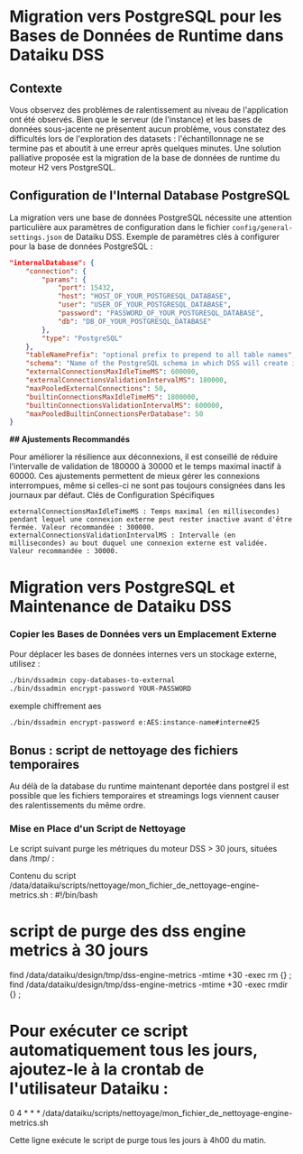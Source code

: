 # Migration vers PostgreSQL pour les Bases de Données de Runtime dans Dataiku DSS

## Contexte

Vous observez des problèmes de ralentissement au niveau de l'application ont été observés. Bien que le serveur (de l'instance) et les bases de données sous-jacente ne présentent aucun problème, vous constatez des difficultés lors de l'exploration des datasets : l'échantillonnage ne se termine pas et aboutit à une erreur après quelques minutes.
Une solution palliative proposée est la migration de la base de données de runtime du moteur H2 vers PostgreSQL.

## Configuration de l'Internal Database PostgreSQL

La migration vers une base de données PostgreSQL nécessite une attention particulière aux paramètres de configuration dans le fichier `config/general-settings.json` de Dataiku DSS. Exemple de paramètres clés à configurer pour la base de données PostgreSQL :

```json
"internalDatabase": {
    "connection": {
        "params": {
            "port": 15432,
            "host": "HOST_OF_YOUR_POSTGRESQL_DATABASE",
            "user": "USER_OF_YOUR_POSTGRESQL_DATABASE",
            "password": "PASSWORD_OF_YOUR_POSTGRESQL_DATABASE",
            "db": "DB_OF_YOUR_POSTGRESQL_DATABASE"
        },
        "type": "PostgreSQL"
    },
    "tableNamePrefix": "optional prefix to prepend to all table names",
    "schema": "Name of the PostgreSQL schema in which DSS will create its tables",
    "externalConnectionsMaxIdleTimeMS": 600000,
    "externalConnectionsValidationIntervalMS": 180000,
    "maxPooledExternalConnections": 50,
    "builtinConnectionsMaxIdleTimeMS": 1800000,
    "builtinConnectionsValidationIntervalMS": 600000,
    "maxPooledBuiltinConnectionsPerDatabase": 50
}
```
**## Ajustements Recommandés**

Pour améliorer la résilience aux déconnexions, il est conseillé de réduire l'intervalle de validation de 180000 à 30000 et le temps maximal inactif à 60000. Ces ajustements permettent de mieux gérer les connexions interrompues, même si celles-ci ne sont pas toujours consignées dans les journaux par défaut.
Clés de Configuration Spécifiques

    externalConnectionsMaxIdleTimeMS : Temps maximal (en millisecondes) pendant lequel une connexion externe peut rester inactive avant d'être fermée. Valeur recommandée : 300000.
    externalConnectionsValidationIntervalMS : Intervalle (en millisecondes) au bout duquel une connexion externe est validée. Valeur recommandée : 30000.

# Migration vers PostgreSQL et Maintenance de Dataiku DSS

### Copier les Bases de Données vers un Emplacement Externe

Pour déplacer les bases de données internes vers un stockage externe, utilisez :

```bash
./bin/dssadmin copy-databases-to-external
./bin/dssadmin encrypt-password YOUR-PASSWORD
```
exemple chiffrement aes 
```bash
./bin/dssadmin encrypt-password e:AES:instance-name#interne#25
```
## Bonus : script de nettoyage des fichiers temporaires

Au délà de la database du runtime maintenant deportée dans postgrel il est possible que les fichiers temporaires et streamings logs viennent causer des ralentissements du même ordre.

### Mise en Place d'un Script de Nettoyage

Le script suivant purge les métriques du moteur DSS  > 30 jours, situées dans /tmp/ :

Contenu du script /data/dataiku/scripts/nettoyage/mon_fichier_de_nettoyage-engine-metrics.sh : 
#!/bin/bash
# script de purge des dss engine metrics à 30 jours

find /data/dataiku/design/tmp/dss-engine-metrics -mtime +30 -exec rm {} \;
find /data/dataiku/design/tmp/dss-engine-metrics -mtime +30 -exec rmdir {} \;

# Pour exécuter ce script automatiquement tous les jours, ajoutez-le à la crontab de l'utilisateur Dataiku :

0 4 * * * /data/dataiku/scripts/nettoyage/mon_fichier_de_nettoyage-engine-metrics.sh

Cette ligne exécute le script de purge tous les jours à 4h00 du matin.
